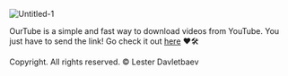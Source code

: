 ![Untitled-1](https://github.com/lesterleexxx/ourtube/assets/70449559/f3507635-7e9d-47d3-a3aa-d1b31c353a3c)

OurTube is a simple and fast way to download videos from YouTube. You just have to send the link!
Go check it out <a href="https://t.me/theourtubebot">here</a> ❤🛠

Copyright. All rights reserved.
© Lester Davletbaev
